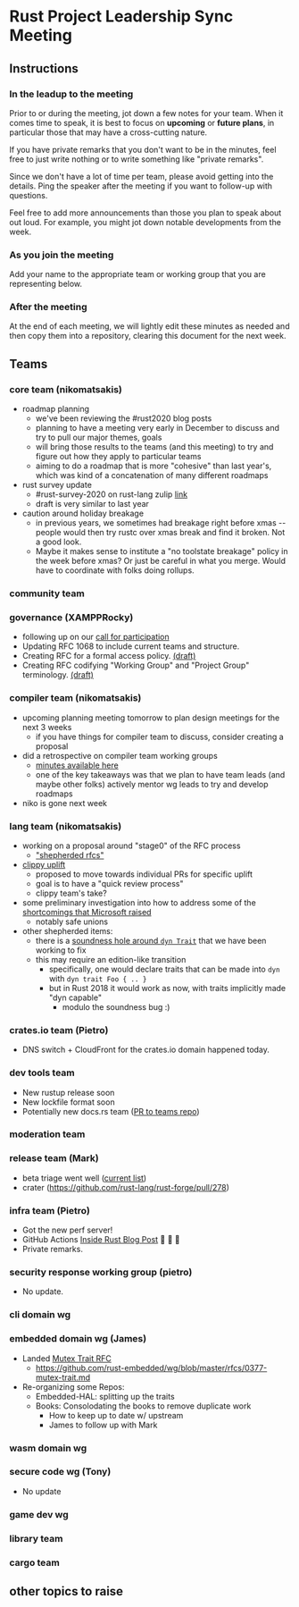# Rust Project Leadership Sync Meeting

## Instructions

### In the leadup to the meeting

Prior to or during the meeting, jot down a few notes for your team. When it comes time to speak, it is best to focus on **upcoming** or **future plans**, in particular those that may have a cross-cutting nature.

If you have private remarks that you don't want to be in the minutes, feel free to just write nothing or to write something like "private remarks".

Since we don't have a lot of time per team, please avoid getting into the details. Ping the speaker after the meeting if you want to follow-up with questions.

Feel free to add more announcements than those you plan to speak about out loud. For example, you might jot down notable developments from the week.

### As you join the meeting

Add your name to the appropriate team or working group that you are representing below.

### After the meeting

At the end of each meeting, we will lightly edit these minutes as needed and then copy them into a repository, clearing this document for the next week.

## Teams

### core team (nikomatsakis)

* roadmap planning
    * we've been reviewing the #rust2020 blog posts
    * planning to have a meeting very early in December to discuss and try to pull our major themes, goals
    * will bring those results to the teams (and this meeting) to try and figure out how they apply to particular teams
    * aiming to do a roadmap that is more "cohesive" than last year's, which was kind of a concatenation of many different roadmaps
* rust survey update
    * #rust-survey-2020 on rust-lang zulip [link](https://rust-lang.zulipchat.com/#narrow/stream/214615-rust-survey-2020)
    * draft is very similar to last year
* caution around holiday breakage
    * in previous years, we sometimes had breakage right before xmas -- people would then try rustc over xmas break and find it broken. Not a good look.
    * Maybe it makes sense to institute a "no toolstate breakage" policy in the week before xmas? Or just be careful in what you merge. Would have to coordinate with folks doing rollups.

### community team

### governance (XAMPPRocky)

* following up on our [call for participation](https://blog.rust-lang.org/inside-rust/2019/11/13/goverance-wg-cfp.html)
* Updating RFC 1068 to include current teams and structure.
* Creating RFC for a formal access policy. [(draft)](https://github.com/rust-lang/wg-governance/issues/4#issuecomment-520193578)
* Creating RFC codifying "Working Group" and "Project Group" terminology. [(draft)](https://github.com/rust-lang/wg-governance/blob/master/draft-rfcs/working-group-terminology.md)

### compiler team (nikomatsakis)

* upcoming planning meeting tomorrow to plan design meetings for the next 3 weeks
    * if you have things for compiler team to discuss, consider creating a proposal
* did a retrospective on compiler team working groups
    * [minutes available here](https://rust-lang.github.io/compiler-team/minutes/design-meeting/2019-11-16-Working-Group-Retrospective/)
    * one of the key takeaways was that we plan to have team leads (and maybe other folks) actively mentor wg leads to try and develop roadmaps
* niko is gone next week

### lang team (nikomatsakis)

* working on a proposal around "stage0" of the RFC process
    * ["shepherded rfcs"](https://github.com/nikomatsakis/project-staged-rfcs/blob/master/rfcs/0001-shepherded-rfcs.md)
* [clippy uplift](https://github.com/rust-lang/rust/issues/53224#issuecomment-482334580)
    * proposed to move towards individual PRs for specific uplift
    * goal is to have a "quick review process"
    * clippy team's take?
* some preliminary investigation into how to address some of the [shortcomings that Microsoft raised](https://msrc-blog.microsoft.com/2019/11/07/using-rust-in-windows/)
    * notably safe unions
* other shepherded items:
    * there is a [soundness hole around `dyn Trait`](https://github.com/rust-lang/rust/issues/57893) that we have been working to fix
    * this may require an edition-like transition
        * specifically, one would declare traits that can be made into `dyn` with `dyn trait Foo { .. }`
        * but in Rust 2018 it would work as now, with traits implicitly made "dyn capable"
            * modulo the soundness bug :)

### crates.io team (Pietro)

* DNS switch + CloudFront for the crates.io domain happened today.

### dev tools team

- New rustup release soon
- New lockfile format soon
- Potentially new docs.rs team ([PR to teams repo](https://github.com/rust-lang/team/pull/182))

### moderation team

### release team (Mark)

* beta triage went well ([current list](https://github.com/rust-lang/rust/issues?q=is%3Aopen+is%3Aissue+label%3Aregression-from-stable-to-beta))
* crater (https://github.com/rust-lang/rust-forge/pull/278)

### infra team (Pietro)

* Got the new perf server!
* GitHub Actions [Inside Rust Blog Post](https://blog.rust-lang.org/inside-rust/2019/11/14/evaluating-github-actions.html) :tada: :tada: :tada:
* Private remarks.

### security response working group (pietro)

* No update.

### cli domain wg

### embedded domain wg (James)

* Landed [Mutex Trait RFC](https://github.com/rust-embedded/wg/pull/377)
    * https://github.com/rust-embedded/wg/blob/master/rfcs/0377-mutex-trait.md
* Re-organizing some Repos:
    * Embedded-HAL: splitting up the traits
    * Books: Consolodating the books to remove duplicate work
        * How to keep up to date w/ upstream
        * James to follow up with Mark

### wasm domain wg

### secure code wg (Tony)

* No update

### game dev wg

### library team

### cargo team

## other topics to raise

